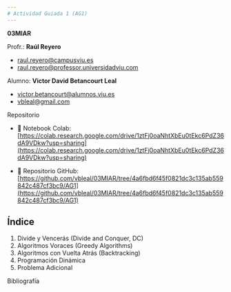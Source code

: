 ```yaml
---
# Actividad Guiada 1 (AG1)
---
```

**03MIAR** 

Profr.: **Raúl Reyero**

*  raul.reyero@campusviu.es
*  raul.reyero@professor.universidadviu.com


Alumno: **Victor David Betancourt Leal**

*  victor.betancourt@alumnos.viu.es
*  vbleal@gmail.com


Repositorio

*  📒 Notebook Colab: [https://colab.research.google.com/drive/1ztFj0oaNhtXbEu0tEkc6PdZ36dA9VDkw?usp=sharing](https://colab.research.google.com/drive/1ztFj0oaNhtXbEu0tEkc6PdZ36dA9VDkw?usp=sharing)

*  🚀 Repositorio GitHub: [https://github.com/vbleal/03MIAR/tree/4a6fbd6f45f0821dc3c135ab559842c487cf3bc9/AG1](https://github.com/vbleal/03MIAR/tree/4a6fbd6f45f0821dc3c135ab559842c487cf3bc9/AG1)





## Índice

1. Divide y Vencerás (Divide and Conquer, DC)
2. Algoritmos Voraces (Greedy Algorithms)
3. Algoritmos con Vuelta Atrás (Backtracking)
4. Programación Dinámica
5. Problema Adicional

Bibliografía






